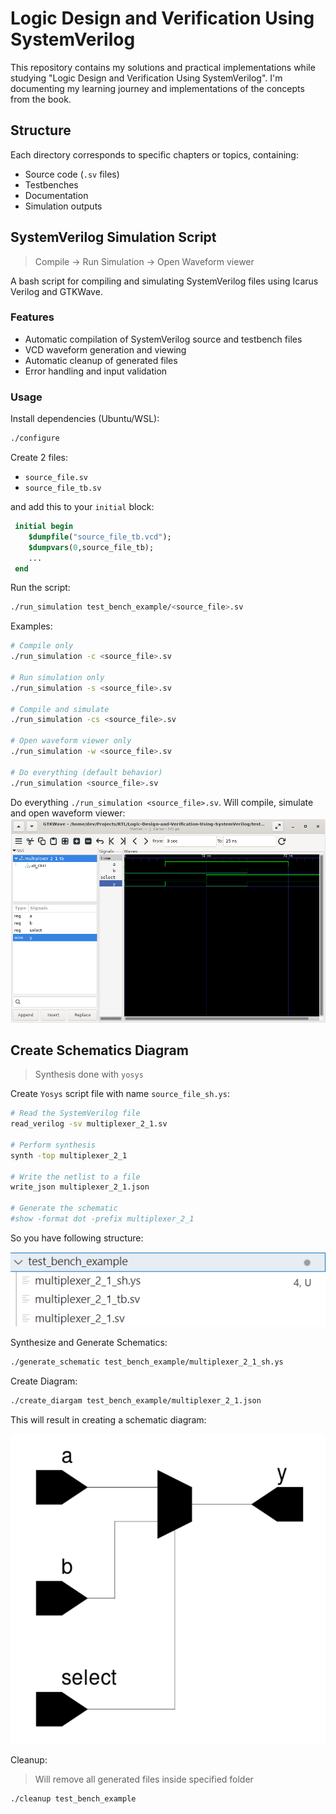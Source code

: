 # Logic Design and Verification Using SystemVerilog

This repository contains my solutions and practical implementations while studying "Logic Design and Verification Using SystemVerilog". I'm documenting my learning journey and implementations of the concepts from the book.

## Structure

Each directory corresponds to specific chapters or topics, containing:
- Source code (`.sv` files)
- Testbenches
- Documentation
- Simulation outputs

## SystemVerilog Simulation Script

> Compile -> Run Simulation -> Open Waveform viewer

A bash script for compiling and simulating SystemVerilog files using Icarus Verilog and GTKWave.

### Features
- Automatic compilation of SystemVerilog source and testbench files
- VCD waveform generation and viewing
- Automatic cleanup of generated files
- Error handling and input validation

### Usage

Install dependencies (Ubuntu/WSL):
```bash
./configure
```

Create 2 files:
 - `source_file.sv`
 - `source_file_tb.sv`

and add this to your `initial` block:
```sv
 initial begin
    $dumpfile("source_file_tb.vcd");
    $dumpvars(0,source_file_tb);
    ...
 end
```

Run the script:
```bash
./run_simulation test_bench_example/<source_file>.sv
```

Examples:
```bash
# Compile only
./run_simulation -c <source_file>.sv

# Run simulation only
./run_simulation -s <source_file>.sv

# Compile and simulate
./run_simulation -cs <source_file>.sv

# Open waveform viewer only
./run_simulation -w <source_file>.sv

# Do everything (default behavior)
./run_simulation <source_file>.sv
```

Do everything 
`./run_simulation <source_file>.sv`. Will compile, simulate and open waveform viewer:
![alt text](images/image.png)

## Create Schematics Diagram

> Synthesis done with `yosys`

Create `Yosys` script file with name `source_file_sh.ys`:

```bash
# Read the SystemVerilog file
read_verilog -sv multiplexer_2_1.sv

# Perform synthesis
synth -top multiplexer_2_1

# Write the netlist to a file
write_json multiplexer_2_1.json

# Generate the schematic
#show -format dot -prefix multiplexer_2_1
```

So you have following structure:

![alt text](images/image-1.png)

Synthesize and Generate Schematics: 

```bash
./generate_schematic test_bench_example/multiplexer_2_1_sh.ys
```

Create Diagram:

```bash
./create_diargam test_bench_example/multiplexer_2_1.json
```

This will result in creating a schematic diagram:

![alt text](images/image-2.png)

Cleanup:
> Will remove all generated files inside specified folder

```bash
./cleanup test_bench_example
```